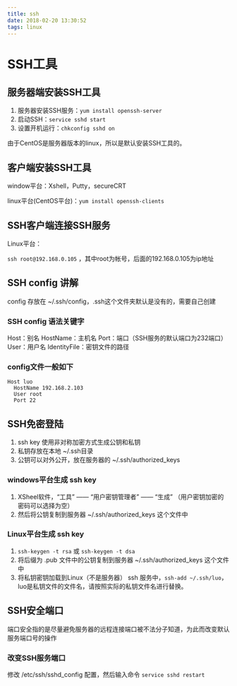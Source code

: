 ```yaml
---
title: ssh
date: 2018-02-20 13:30:52
tags: linux
---
```


# SSH工具

## 服务器端安装SSH工具

1. 服务器安装SSH服务：`yum install openssh-server`
1. 启动SSH：`service sshd start`
1. 设置开机运行：`chkconfig sshd on`

由于CentOS是服务器版本的linux，所以是默认安装SSH工具的。

## 客户端安装SSH工具

window平台：Xshell，Putty，secureCRT

linux平台(CentOS平台)：`yum install openssh-clients`

## SSH客户端连接SSH服务

Linux平台：

`ssh root@192.168.0.105` ，其中root为帐号，后面的192.168.0.105为ip地址

## SSH config 讲解

config 存放在 ~/.ssh/config，.ssh这个文件夹默认是没有的，需要自己创建

### SSH config 语法关键字

Host：别名
HostName：主机名
Port：端口（SSH服务的默认端口为232端口）
User：用户名
IdentityFile：密钥文件的路径

### config文件一般如下

```
Host luo
  HostName 192.168.2.103
  User root
  Port 22

```

## SSH免密登陆

1. ssh key 使用非对称加密方式生成公钥和私钥
1. 私钥存放在本地 ~/.ssh目录
1. 公钥可以对外公开，放在服务器的 ~/.ssh/authorized_keys

### windows平台生成 ssh key

1. XSheel软件，“工具” —— “用户密钥管理者” —— “生成” （用户密钥加密的密码可以选择为空）
1. 然后将公钥复制到服务器 ~/.ssh/authorized_keys 这个文件中

### Linux平台生成 ssh key

1. `ssh-keygen -t rsa` 或 `ssh-keygen -t dsa`
1. 将后缀为 .pub 文件中的公钥复制到服务器 ~/.ssh/authorized_keys 这个文件中
1. 将私钥密钥加载到Linux（不是服务器） ssh 服务中，`ssh-add ~/.ssh/luo`，luo是私钥文件的文件名，请按照实际的私钥文件名进行替换。

## SSH安全端口

端口安全指的是尽量避免服务器的远程连接端口被不法分子知道，为此而改变默认服务端口号的操作

### 改变SSH服务端口

修改 /etc/ssh/sshd_config 配置，然后输入命令 `service sshd restart`
